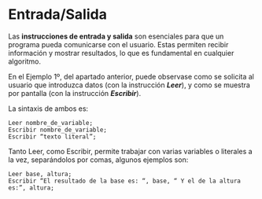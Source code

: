 # Entrada/Salida

Las **instrucciones de entrada y salida** son esenciales para que un programa pueda comunicarse con el usuario. Estas permiten recibir información y mostrar resultados, lo que es fundamental en cualquier algoritmo.

En el Ejemplo 1º, del apartado anterior, puede observase como se solicita al usuario que introduzca datos (con la instrucción ***Leer***), y como se muestra por pantalla (con la instrucción ***Escribir***).

La sintaxis de ambos es:

```
Leer nombre_de_variable;
Escribir nombre_de_variable; 
Escribir “texto literal”;
```

Tanto Leer, como Escribir, permite trabajar con varias variables o literales a la vez, separándolos por comas, algunos ejemplos son:

```
Leer base, altura;
Escribir “El resultado de la base es: “, base, “ Y el de la altura es:”, altura;
```
